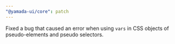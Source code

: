 ```yaml
---
"@yamada-ui/core": patch
---
```


Fixed a bug that caused an error when using `vars` in CSS objects of pseudo-elements and pseudo selectors.
